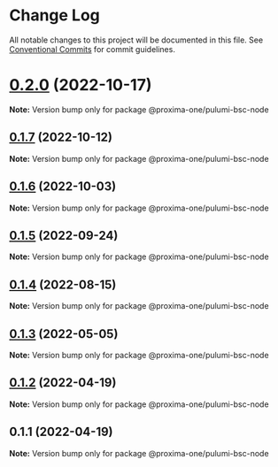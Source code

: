 # Change Log

All notable changes to this project will be documented in this file.
See [Conventional Commits](https://conventionalcommits.org) for commit guidelines.

# [0.2.0](https://github.com/proxima-one/pulumi-components/compare/@proxima-one/pulumi-bsc-node@0.1.8...@proxima-one/pulumi-bsc-node@0.2.0) (2022-10-17)

**Note:** Version bump only for package @proxima-one/pulumi-bsc-node





## [0.1.7](https://github.com/proxima-one/pulumi-components/compare/@proxima-one/pulumi-bsc-node@0.1.6...@proxima-one/pulumi-bsc-node@0.1.7) (2022-10-12)

**Note:** Version bump only for package @proxima-one/pulumi-bsc-node





## [0.1.6](https://github.com/proxima-one/pulumi-components/compare/@proxima-one/pulumi-bsc-node@0.1.5...@proxima-one/pulumi-bsc-node@0.1.6) (2022-10-03)

**Note:** Version bump only for package @proxima-one/pulumi-bsc-node





## [0.1.5](https://github.com/proxima-one/pulumi-components/compare/@proxima-one/pulumi-bsc-node@0.1.4...@proxima-one/pulumi-bsc-node@0.1.5) (2022-09-24)

**Note:** Version bump only for package @proxima-one/pulumi-bsc-node





## [0.1.4](https://github.com/proxima-one/pulumi-components/compare/@proxima-one/pulumi-bsc-node@0.1.3...@proxima-one/pulumi-bsc-node@0.1.4) (2022-08-15)

**Note:** Version bump only for package @proxima-one/pulumi-bsc-node





## [0.1.3](https://github.com/proxima-one/pulumi-components/compare/@proxima-one/pulumi-bsc-node@0.1.2...@proxima-one/pulumi-bsc-node@0.1.3) (2022-05-05)

**Note:** Version bump only for package @proxima-one/pulumi-bsc-node





## [0.1.2](https://github.com/proxima-one/pulumi-components/compare/@proxima-one/pulumi-bsc-node@0.1.1...@proxima-one/pulumi-bsc-node@0.1.2) (2022-04-19)

**Note:** Version bump only for package @proxima-one/pulumi-bsc-node





## 0.1.1 (2022-04-19)

**Note:** Version bump only for package @proxima-one/pulumi-bsc-node
